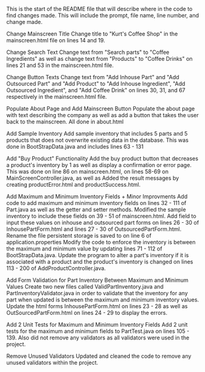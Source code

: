 This is the start of the README file that will describe where in the code to find changes made. This will include the prompt, file name, line number, and change made.

Change Mainscreen Title
Change title to "Kurt's Coffee Shop" in the
mainscreen.html file on lines 14 and 19.

Change Search Text
Change text from "Search parts" to "Coffee Ingredients"
as well as change text from "Products" to "Coffee Drinks"
on lines 21 and 53 in the mainscreen.html file.

Change Button Texts
Change text from "Add Inhouse Part" and "Add Outsourced Part"
and "Add Product" to "Add Inhouse Ingredient", "Add Outsourced Ingredient",
and "Add Coffee Drink" on lines 30, 31, and 67 respectively in the 
mainscreen.html file.

Populate About Page and Add Mainscreen Button
Populate the about page with text describing the company
as well as add a button that takes the user back to the
mainscreen. All done in about.html

Add Sample Inventory
Add sample inventory that includes 5 parts and
5 products that does not overwrite existing
data in the database. This was done in BootStrapData.java
and includes lines 63 - 131

Add "Buy Product" Functionality
Add the buy product button that decreases a product's
inventory by 1 as well as display a confirmation or
error page. This was done on line 86 on mainscreen.html,
on lines 58-69 on MainScreenController.java, as well as
Added the result messages by creating productError.html 
and productSuccess.html.

Add Maximum and Minimum Inventory Fields + Minor Improvments
Add code to add maximum and minimum inventory fields 
on lines 32 - 111 of Part.java as well as the getter
and setter methods. Modified the sample inventory
to include these fields on 39 - 51 of mainscreen.html.
Add field to input these values on inhouse and outsourced
part forms on lines 26 - 30 of InhousePartForm.html and
lines 27 - 30 of OutsourcedPartForm.html. Rename the file
persistent storage is saved to on line 6 of application.properties
Modify the code to enforce the inventory is between the maximum
and minimum value by updating lines 71 - 112 of BootStrapData.java.
Update the program to alter a part's inventory if it is associated 
with a product and the product's inventory is changed on lines 
113 - 200 of AddProductController.java.

Add Form Validation for Part Inventory Between Maximum and Minimum Values
Create two new files called ValidPartInventory.java and 
PartInventoryValidator.java in order to validate that
the inventory for any part when updated is between the
maximum and minimum inventory values. Update the html 
forms InhousePartForm.html on lines 23 - 28 as well as
OutSourcedPartForm.html on lines 24 - 29 to display
the errors.

Add 2 Unit Tests for Maximum and Minimum Inventory Fields
Add 2 unit tests for the maximum and minimum fields
to PartTest.java on lines 105 - 139. Also did not 
remove any validators as all validators were used
in the project.

Remove Unused Validators
Updated and cleaned the code to remove any unused
validators within the project.
